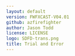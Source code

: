 ```yaml
---
layout: default
version: FWFXCAST-V04.01
github: azfirefighter
author: Jason Todd
license: LICENSE
logo: SDFD-trans.png
title: Trial and Error
---
```


